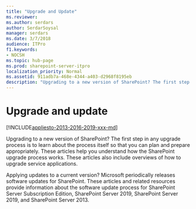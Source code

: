 ```yaml
---
title: "Upgrade and Update"
ms.reviewer: 
ms.author: serdars
author: SerdarSoysal
manager: serdars
ms.date: 3/7/2018
audience: ITPro
f1.keywords:
- NOCSH
ms.topic: hub-page
ms.prod: sharepoint-server-itpro
localization_priority: Normal
ms.assetid: 911adb7a-468e-4344-a403-d2968f8195eb
description: "Upgrading to a new version of SharePoint? The first step in any upgrade process is to learn about the process itself so that you can plan and prepare appropriately. These articles help you understand how the SharePoint upgrade process works. These articles also include overviews of how to upgrade service applications."
---
```


# Upgrade and update

[!INCLUDE[appliesto-2013-2016-2019-xxx-md](../includes/appliesto-2013-2016-2019-xxx-md.md)]

Upgrading to a new version of SharePoint? The first step in any upgrade process is to learn about the process itself so that you can plan and prepare appropriately. These articles help you understand how the SharePoint upgrade process works. These articles also include overviews of how to upgrade service applications. 
  
Applying updates to a current version? Microsoft periodically releases software updates for SharePoint. These articles and related resources provide information about the software update process for SharePoint Server Subscription Edition, SharePoint Server 2019, SharePoint Server 2019, and SharePoint Server 2013.
  
